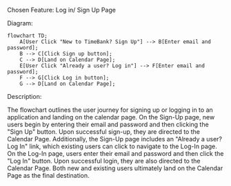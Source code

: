 Chosen Feature: Log in/ Sign Up Page 

Diagram:


```mermaid
flowchart TD;
    A[User Click "New to TimeBank? Sign Up"] --> B[Enter email and password];
    B --> C[Click Sign up button];
    C --> D[Land on Calendar Page];
    E[User Click "Already a user? Log in"] --> F[Enter email and password];
    F --> G[Click Log in button];
    G --> D[Land on Calendar Page];
```



Description:

The flowchart outlines the user journey for signing up or logging in to an application and landing on the calendar page. On the Sign-Up page, new users begin by entering their email and password and then clicking the "Sign Up" button. Upon successful sign-up, they are directed to the Calendar Page. Additionally, the Sign-Up page includes an "Already a user? Log In" link, which existing users can click to navigate to the Log-In page. On the Log-In page, users enter their email and password and then click the "Log In" button. Upon successful login, they are also directed to the Calendar Page. Both new and existing users ultimately land on the Calendar Page as the final destination.

